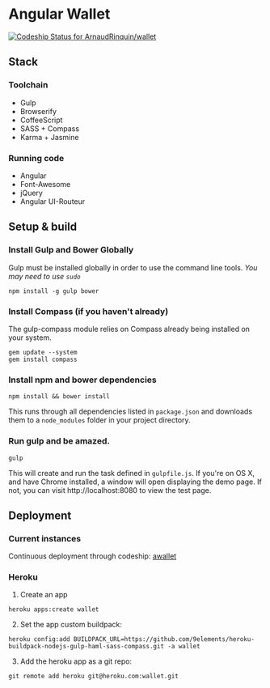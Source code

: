 Angular Wallet
==============

[ ![Codeship Status for ArnaudRinquin/wallet](https://www.codeship.io/projects/4bb61f00-f953-0131-b886-26b5a351acb8/status)](https://www.codeship.io/projects/28850)

## Stack

### Toolchain

* Gulp
* Browserify
* CoffeeScript
* SASS + Compass
* Karma + Jasmine

### Running code

* Angular
* Font-Awesome
* jQuery
* Angular UI-Routeur

## Setup & build

### Install Gulp and Bower Globally
Gulp must be installed globally in order to use the command line tools. *You may need to use `sudo`*
```
npm install -g gulp bower
```

### Install Compass (if you haven't already)
The gulp-compass module relies on Compass already being installed on your system.
```
gem update --system
gem install compass
```
### Install npm and bower dependencies
```
npm install && bower install
```
This runs through all dependencies listed in `package.json` and downloads them
to a `node_modules` folder in your project directory.

### Run gulp and be amazed.
```
gulp
```

This will create and run the task defined in `gulpfile.js`. If you're on OS X,
and have Chrome installed, a window will open displaying the demo page. If not,
you can visit http://localhost:8080 to view the test page.

## Deployment

### Current instances

Continuous deployment through codeship: [awallet](http://awallet.herokuapp.com/)

### Heroku

1. Create an app

```
heroku apps:create wallet
```

2. Set the app custom buildpack:

```
heroku config:add BUILDPACK_URL=https://github.com/9elements/heroku-buildpack-nodejs-gulp-haml-sass-compass.git -a wallet
```
3. Add the heroku app as a git repo:

```
git remote add heroku git@heroku.com:wallet.git
```